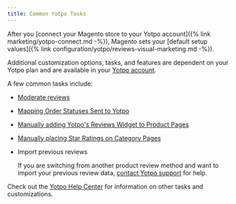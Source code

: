 ```yaml
---
title: Common Yotpo Tasks
---
```


After you [connect your Magento store to your Yotpo account]({% link marketing/yotpo-connect.md -%}), Magento sets your [default setup values]({% link configuration/yotpo/reviews-visual-marketing.md -%}).

Additional customization options, tasks, and features are dependent on your Yotpo plan and are available in your [Yotpo account](https://yap.yotpo.com/#/home).

A few common tasks include:

- [Moderate reviews](https://support.yotpo.com/en/article/moderating-reviews-4912987)

- [Mapping Order Statuses Sent to Yotpo](https://support.yotpo.com/en/article/setting-up-yotpo-on-magento-v22-and-above)

- [Manually adding Yotpo's Reviews Widget to Product Pages](https://support.yotpo.com/en/article/setting-up-yotpo-on-magento-v22-and-above)

- [Manually placing Star Ratings on Category Pages](https://support.yotpo.com/en/article/setting-up-yotpo-on-magento-v22-and-above)

- Import previous reviews 

   If you are switching from another product review method and want to import your previous review data, [contact Yotpo support](https://support.yotpo.com/en/article/submitting-a-support-ticket) for help.

Check out the [Yotpo Help Center](https://support.yotpo.com/en/article/setting-up-yotpo-on-magento-v22-and-above) for information on other tasks and customizations.
